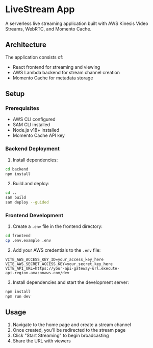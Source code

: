 # LiveStream App

A serverless live streaming application built with AWS Kinesis Video Streams, WebRTC, and Momento Cache.

## Architecture

The application consists of:
- React frontend for streaming and viewing
- AWS Lambda backend for stream channel creation
- Momento Cache for metadata storage

## Setup

### Prerequisites
- AWS CLI configured
- SAM CLI installed
- Node.js v18+ installed
- Momento Cache API key

### Backend Deployment

1. Install dependencies:
```bash
cd backend
npm install
```

2. Build and deploy:
```bash
cd ..
sam build
sam deploy --guided
```

### Frontend Development

1. Create a `.env` file in the frontend directory:
```bash
cd frontend
cp .env.example .env
```

2. Add your AWS credentials to the `.env` file:
```
VITE_AWS_ACCESS_KEY_ID=your_access_key_here
VITE_AWS_SECRET_ACCESS_KEY=your_secret_key_here
VITE_API_URL=https://your-api-gateway-url.execute-api.region.amazonaws.com/dev
```

3. Install dependencies and start the development server:
```bash
npm install
npm run dev
```

## Usage

1. Navigate to the home page and create a stream channel
2. Once created, you'll be redirected to the stream page
3. Click "Start Streaming" to begin broadcasting
4. Share the URL with viewers